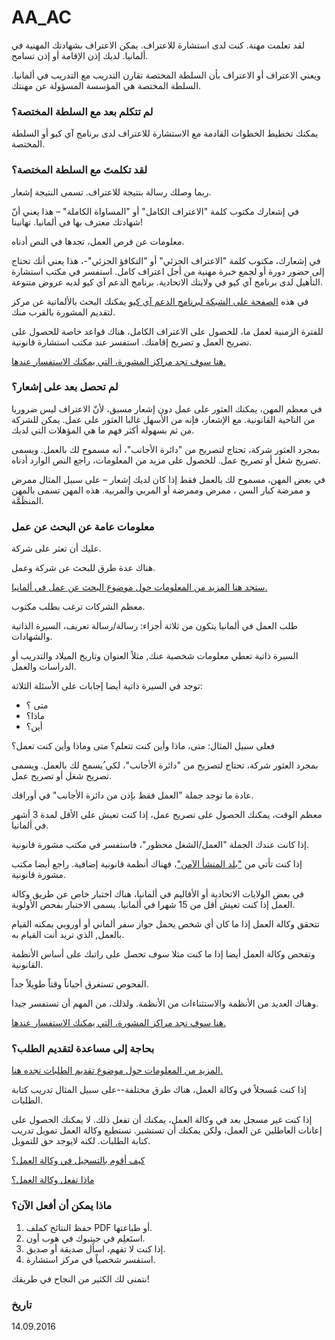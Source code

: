 AA_AC
===

لقد تعلمت مهنة. كنت لدى استشارة للاعتراف. يمكن الاعتراف بشهادتك المهنية في ألمانيا. لديك إذن الإقامة أو إذن تسامح.

ويعني الاعتراف أو الاعتراف بأن السلطة المختصة تقارن التدريب مع التدريب في ألمانيا. السلطة المختصة هي المؤسسة المسؤولة عن مهنتك.

### لم تتكلم بعد مع السلطة المختصة؟

يمكنك تخطيط الخطوات القادمة مع الاستشارة للاعتراف لدى برنامج آي كيو أو السلطة المختصة.

### لقد تكلمتَ مع السلطة المختصة؟

ربما وصلك رسالة بنتيجة للاعتراف. تسمى النتيجة إشعار.

في إشعارك مكتوب كلمة "الاعتراف الكامل" أو "المساواة الكاملة" – هذا يعني أنّ شهادتك معترف بها في ألمانيا. تهانينا!

معلومات عن فرص العمل، تجدها في النص أدناه.

في إشعارك، مكتوب كلمة "الاعتراف الجزئي" أو "التكافؤ الجزئي"-، هذا يعني أنك تحتاج إلى حضور دورة أو لجمع خبرة مهنية من أجل اعتراف كامل. استفسر في مكتب استشارة التأهيل لدى برنامج آي كيو في ولايتك الاتحادية. برنامج الدعم آي كيو لديه عروض متنوعة.

في هذه [الصفحة على الشبكة لبرنامج الدعم آي كيو](http://www.netzwerk-iq.de/foerderprogramm-iq/landesnetzwerke/karte.html) يمكنك البحث بالألمانية عن مركز لتقديم المشورة بالقرب منك.

للفترة الزمنية لعمل ما، للحصول على الاعتراف الكامل، هناك قواعد خاصة للحصول على تصريح العمل و تصريح إقامتك. استفسر عند مكتب استشارة قانونية.

[هنا سوف تجد مراكز المشورة، التي يمكنك الاستفسار عندها.](#migrationsberatung-rechtsberatung)

### لم تحصل بعد على إشعار؟

في معظم المهن، يمكنك العثور على عمل دون إشعار مسبق، لأنّ الاعتراف ليس ضروريا من الناحية القانونية. مع الإشعار، فإنه من الأسهل غالبا العثور على عمل. يمكن للشركة من ثم بسهولة أكثر فهم ما هي المؤهلات التي لديك.

بمجرد العثور شركة، تحتاج لتصريح من "دائرة الأجانب"، أنه مسموح لك بالعمل. ويسمى تصريح شغل أو تصريح عمل. للحصول على مزيد من المعلومات، راجع النص الوارد أدناه.

في بعض المهن، مسموح لك بالعمل فقط إذا كان لديك إشعار – على سبيل المثال ممرض و ممرضة كبار السن ، ممرض وممرضة أو المربي والمربية. هذه المهن تسمى بالمهن المنظَمَّة.

### معلومات عامة عن البحث عن عمل

عليك أن تعثر على شركة.

هناك عدة طرق للبحث عن شركة وعمل.

[ستجد هنا المزيد من المعلومات حول موضوع البحث عن عمل في ألمانيا.](#arbeit)

معظم الشركات ترغب بطلب مكتوب.

طلب العمل في ألمانيا يتكون من ثلاثة أجزاء: رسالة/رسالة تعريف، السيرة الذاتية والشهادات.

السيرة ذاتية تعطي معلومات شخصية عنك, مثلاً العنوان وتاريخ الميلاد والتدريب أو الدراسات والعمل.

توجد في السيرة ذاتية أيضا إجابات على الأسئلة الثلاثة:

- متى ؟
- ماذا؟
- أين؟

فعلى سبيل المثال: متى، ماذا وأين كنت تتعلم؟ متى وماذا وأين كنت تعمل؟

بمجرد العثور شركة، تحتاج لتصريح من "دائرة الأجانب"، لكي ُيسمح لك بالعمل. ويسمى تصريح شغل أو تصريح عمل.

عادة ما توجد جملة "العمل فقظ بإذن من دائرة الأجانب" في أوراقك.

معظم الوقت، يمكنك الحصول على تصريح عمل، إذا كنت تعيش على الأقل لمدة 3 أشهر في ألمانيا.

إذا كانت عندك الجملة "العمل/الشغل محظور"، فاستفسر في مكتب مشورة قانونية.

إذا كنت تأتي من ["بلد المنشأ الآمن"](https://de.wikipedia.org/wiki/Sicherer_Herkunftsstaat_(Deutschland))، فهناك أنظمة قانونية إضافية. راجع أيضا مكتب مشورة قانونية.

في بعض الولايات الاتحادية أو الأقاليم في ألمانيا، هناك اختبار خاص عن طريق وكالة العمل إذا كنت تعيش أقل من 15 شهرا في ألمانيا. يسمى الاختبار بفحص الأولوية.

تتحقق وكالة العمل إذا ما كان أي شخص يحمل جواز سفر ألماني أو أوروبي يمكنه القيام بالعمل, الذي تريد أنت القيام به.

وتفحص وكالة العمل أيضا إذا ما كنت مثلا سوف تحصل على راتبك على أساس الأنظمة القانونية.

الفحوص تستغرق أحياناً وقتاً طويلاً جداً.

وهناك العديد من الأنظمة والاستثناءات من الأنظمة. ولذلك، من المهم أن تستفسر جيدا.

[هنا سوف تجد مراكز المشورة، التي يمكنك الاستفسار عندها.](#migrationsberatung-rechtsberatung)

### بحاجة إلى مساعدة لتقديم الطلب؟

[المزيد من المعلومات حول موضوع تقديم الطلبات تجده هنا.](#bewerbung)

إذا كنت مُسجلاً في وكالة العمل، هناك طرق مختلفة--على سبيل المثال تدريب كتابة الطلبات.

إذا كنت غير مسجل بعد في وكالة العمل، يمكنك أن تفعل ذلك. لا يمكنك الحصول على إعانات العاطلين عن العمل، ولكن يمكنك أن تستشير. تستطيع وكالة العمل تمويل تدريب كتابة الطلبات. لكنه لايوجد حق للتمويل.

[كيف أقوم بالتسجيل في وكالة العمل؟](#agenturregistrierung)

[ماذا تفعل وكالة العمل؟](#agentur)

### ماذا يمكن أن أفعل الآن؟

  1. حفظ النتائج كملف PDF أو طباعتها.
  2. استَعلِم في جيتبوك في هوب أون.
  3. إذا كنت لا تفهم، اسأل صديقة أو صديق.
  4. استفسر شخصياً في مركز استشارة.

نتمنى لك الكثير من النجاح في طريقك!

### تاريخ

14.09.2016

